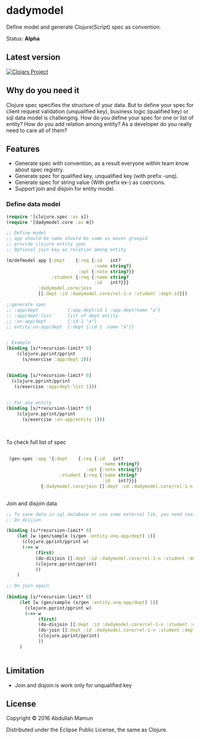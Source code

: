 # dadymodel
 
Define model and generate Clojure(Script) spec as convention.    

  
Status: **Alpha** 

## Latest version 

[![Clojars Project](http://clojars.org/mamun/dadymodel/latest-version.svg)](http://clojars.org/mamun/dadymodel)  

## Why do you need it 
Clojure spec specifies the structure of your data. But to define your spec for client request validation (unqualified key), business logic (qualified key) or sql data model 
is challenging. How do you define your spec for one or list of entity? How do you add relation among entity? As a developer do you really need to care all of them?  
         
     

## Features
* Generate spec with convention, as a result everyone within team know about spec registry.
* Generate spec for qualified key, unqualified key (with prefix -unq). 
* Generate spec for string value (With prefix ex-) as coercions.     
* Support join and disjoin for entity model.
 


### Define data model 
```clj
(require '[clojure.spec :as s])
(require '[dadymodel.core :as m])

;; Define model 
;; app should be name should be same as maven groupid 
;; provide clojure entity spec 
;; Optional join key as relation among entity 

(m/defmodel app {:dept    {:req {:id   int?
                                 :name string?}
                           :opt {:note string?}}
                 :student {:req {:name string?
                                 :id   int?}}}
            :dadymodel.core/join
            [[:dept :id :dadymodel.core/rel-1-n :student :dept-id]])

;;generate spec 
;; :app/dept           {:app.dept/id 1 :app.dept/name "a"}
;; :app/dept-list      list of dept entity  
;; :un-app/dept        {:id 1 "a"} 
;; entity.un-app/dept  {:dept {:id 1 :name "a"}}


; Example   
(binding [s/*recursion-limit* 0]
    (clojure.pprint/pprint
      (s/exercise :app/dept 1)))


(binding [s/*recursion-limit* 0]
  (clojure.pprint/pprint
   (s/exercise :app/dept-list 1)))
      

;; For any entity       
(binding [s/*recursion-limit* 0]
    (clojure.pprint/pprint
      (s/exercise :un-app/entity 1)))
      
      

```

To check full list of spec
```clj
 
 (gen-spec :app '{:dept    {:req {:id   int?
                                    :name string?}
                              :opt {:note string?}}
                    :student {:req {:name string?
                                    :id   int?}}}
             {:dadymodel.core/join [[:dept :id :dadymodel.core/rel-1-n :student :dept-id]]})
 
 ```
 
 
 Join and disjoin data 
 ```clj
 ;; To save data in sql database or use some external lib, you need really destructe data 
 ;; Do disjion 
 
 (binding [s/*recursion-limit* 0]
     (let [w (gen/sample (s/gen :entity.unq-app/dept) 1)]
       (clojure.pprint/pprint w)
       (->> w
            (first)
            (do-disjoin [[:dept :id :dadymodel.core/rel-1-n :student :dept-id]])
            (clojure.pprint/pprint)
            ))
     )

 ;; Do join again
  
 (binding [s/*recursion-limit* 0]
      (let [w (gen/sample (s/gen :entity.unq-app/dept) 1)]
        (clojure.pprint/pprint w)
        (->> w
             (first)
             (do-disjoin [[:dept :id :dadymodel.core/rel-1-n :student :dept-id]])
             (do-join [[:dept :id :dadymodel.core/rel-1-n :student :dept-id]])
             (clojure.pprint/pprint)
             ))
      )

 
 
 ```
 
 ## Limitation
  
 * Join and disjoin is work only for unqualified key
 
  
 ## License
 
 Copyright © 2016 Abdullah Mamun
 
 Distributed under the Eclipse Public License, the same as Clojure.